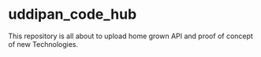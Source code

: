 # uddipan_code_hub
This repository is all about to upload home grown API and proof of concept of new Technologies.
